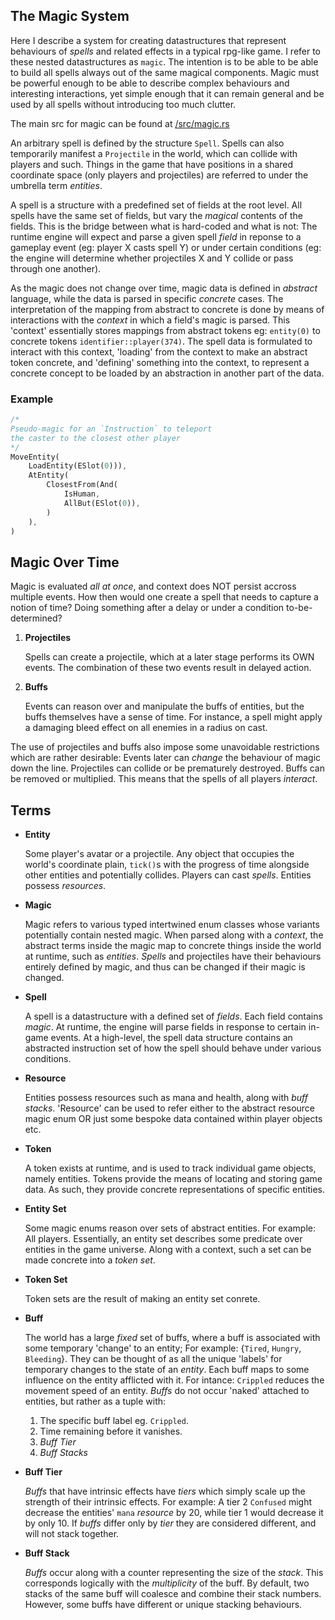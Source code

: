 ## The Magic System

Here I describe a system for creating datastructures that represent behaviours of _spells_ and related effects in a typical rpg-like game. I refer to these nested datastructures as `magic`. The intention is to be able to be able to build all spells always out of the same magical components. Magic must be powerful enough to be able to describe complex behaviours and interesting interactions, yet simple enough that it can remain general and be used by all spells without introducing too much clutter.

The main src for magic can be found at [/src/magic.rs](https://github.com/sirkibsirkib/spellcraft/blob/master/src/magic.rs)

An arbitrary spell is defined by the structure `Spell`. Spells can also temporarily manifest a `Projectile` in the world, which can collide with players and such. Things in the game that have positions in a shared coordinate space (only players and projectiles) are referred to under the umbrella term _entities_.

A spell is a structure with a predefined set of fields at the root level. All spells have the same set of fields, but vary the _magical_ contents of the fields. This is the bridge between what is hard-coded and what is not: The runtime engine will expect and parse a given spell _field_ in reponse to a gameplay event (eg: player X casts spell Y) or under certain conditions (eg: the engine will determine whether projectiles X and Y collide or pass through one another).

As the magic does not change over time, magic data is defined in _abstract_ language, while the data is parsed in specific _concrete_ cases. The interpretation of the mapping from abstract to concrete is done by means of interactions with the _context_ in which a field's magic is parsed. This 'context' essentially stores mappings from abstract tokens eg: `entity(0)` to concrete tokens `identifier::player(374)`. The spell data is formulated to interact with this context, 'loading' from the context to make an abstract token concrete, and 'defining' something into the context, to represent a concrete concept to be loaded by an abstraction in another part of the data.

### Example

```Rust
/*
Pseudo-magic for an `Instruction` to teleport
the caster to the closest other player
*/
MoveEntity(
    LoadEntity(ESlot(0))),
    AtEntity(
        ClosestFrom(And(
            IsHuman,
            AllBut(ESlot(0)),
        )
    ),
)
```

## Magic Over Time

Magic is evaluated _all at once_, and context does NOT persist accross multiple events. How then would one create a spell that needs to capture a notion of time? Doing something after a delay or under a condition to-be-determined?
1. __Projectiles__

    Spells can create a projectile, which at a later stage performs its OWN events. The combination of these two events result in delayed action.

1. __Buffs__

    Events can reason over and manipulate the buffs of entities, but the buffs themselves have a sense of time. For instance, a spell might apply a damaging bleed effect on all enemies in a radius on cast.

The use of projectiles and buffs also impose some unavoidable restrictions which are rather desirable: Events later can _change_ the behaviour of magic down the line. Projectiles can collide or be prematurely destroyed. Buffs can be removed or multiplied. This means that the spells of all players _interact_.


## Terms

* __Entity__

    Some player's avatar or a projectile. Any object that occupies the world's coordinate plain, `tick()`s with the progress of time alongside other entities and potentially collides. Players can cast _spells_. Entities possess _resources_.

* __Magic__

    Magic refers to various typed intertwined enum classes whose variants potentially contain nested magic. When parsed along with a _context_, the abstract terms inside the magic map to concrete things inside the world at runtime, such as _entities_. _Spells_ and projectiles have their behaviours entirely defined by magic, and thus can be changed if their magic is changed.


* __Spell__

    A spell is a datastructure with a defined set of _fields_. Each field contains _magic_. At runtime, the engine will parse fields in response to certain in-game events. At a high-level, the spell data structure contains an abstracted instruction set of how the spell should behave under various conditions.

* __Resource__

    Entities possess resources such as mana and health, along with _buff stacks_. 'Resource' can be used to refer either to the abstract resource magic enum OR just some bespoke data contained within player objects etc.

* __Token__

    A token exists at runtime, and is used to track individual game objects, namely entities. Tokens provide the means of locating and storing game data. As such, they provide concrete representations of specific entities.

* __Entity Set__

    Some magic enums reason over sets of abstract entities. For example: All players. Essentially, an entity set describes some predicate over entities in the game universe. Along with a context, such a set can be made concrete into a _token set_.

* __Token Set__

    Token sets are the result of making an entity set conrete.

* __Buff__

    The world has a large _fixed_ set of buffs, where a buff is associated with some temporary 'change' to an entity; For example: {`Tired`, `Hungry`, `Bleeding`}. They can be thought of as all the unique 'labels' for temporary changes to the state of an _entity_. Each buff maps to some influence on the entity afflicted with it. For intance: `Crippled` reduces the movement speed of an entity. _Buffs_ do not occur 'naked' attached to entities, but rather as a tuple with:
    1. The specific buff label eg. `Crippled`.
    1. Time remaining before it vanishes.
    1. _Buff Tier_
    1. _Buff Stacks_

* __Buff Tier__

    _Buffs_ that have intrinsic effects have _tiers_ which simply scale up the strength of their intrinsic effects. For example: A tier 2 `Confused` might decrease the entities' `mana` _resource_ by 20, while tier 1 would decrease it by only 10. If _buffs_ differ only by _tier_ they are considered different, and will not stack together.

* __Buff Stack__

    _Buffs_ occur along with a counter representing the size of the _stack_. This corresponds logically with the _multiplicity_ of the buff. By default, two stacks of the same buff will coalesce and combine their stack numbers. However, some buffs have different or unique stacking behaviours.

